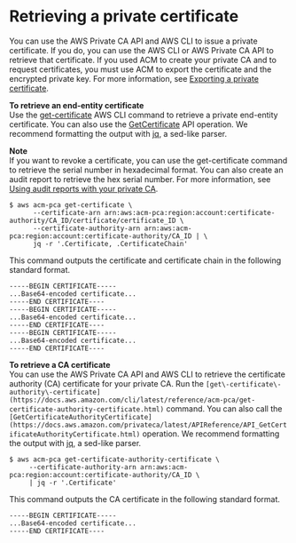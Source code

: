 # Retrieving a private certificate<a name="PcaGetCert"></a>

You can use the AWS Private CA API and AWS CLI to issue a private certificate\. If you do, you can use the AWS CLI or AWS Private CA API to retrieve that certificate\. If you used ACM to create your private CA and to request certificates, you must use ACM to export the certificate and the encrypted private key\. For more information, see [Exporting a private certificate](https://docs.aws.amazon.com/acm/latest/userguide/gs-acm-export-private.html)\. 

**To retrieve an end\-entity certificate**  
Use the [get\-certificate](https://docs.aws.amazon.com/cli/latest/reference/acm-pca/get-certificate.html) AWS CLI command to retrieve a private end\-entity certificate\. You can also use the [GetCertificate](https://docs.aws.amazon.com/privateca/latest/APIReference/API_GetCertificate.html) API operation\. We recommend formatting the output with [jq](https://stedolan.github.io/jq/), a sed\-like parser\.

**Note**  
If you want to revoke a certificate, you can use the get\-certificate command to retrieve the serial number in hexadecimal format\. You can also create an audit report to retrieve the hex serial number\. For more information, see [Using audit reports with your private CA](PcaAuditReport.md)\. 

```
$ aws acm-pca get-certificate \
      --certificate-arn arn:aws:acm-pca:region:account:certificate-authority/CA_ID/certificate/certificate_ID \
      --certificate-authority-arn arn:aws:acm-pca:region:account:certificate-authority/CA_ID | \
      jq -r '.Certificate, .CertificateChain'
```

This command outputs the certificate and certificate chain in the following standard format\.

```
-----BEGIN CERTIFICATE-----
...Base64-encoded certificate...
-----END CERTIFICATE----
-----BEGIN CERTIFICATE-----
...Base64-encoded certificate...
-----END CERTIFICATE----
-----BEGIN CERTIFICATE-----
...Base64-encoded certificate...
-----END CERTIFICATE----
```

**To retrieve a CA certificate**  
You can use the AWS Private CA API and AWS CLI to retrieve the certificate authority \(CA\) certificate for your private CA\. Run the `[get\-certificate\-authority\-certificate](https://docs.aws.amazon.com/cli/latest/reference/acm-pca/get-certificate-authority-certificate.html)` command\. You can also call the `[GetCertificateAuthorityCertificate](https://docs.aws.amazon.com/privateca/latest/APIReference/API_GetCertificateAuthorityCertificate.html)` operation\. We recommend formatting the output with [jq](https://stedolan.github.io/jq/), a sed\-like parser\. 

```
$ aws acm-pca get-certificate-authority-certificate \
     --certificate-authority-arn arn:aws:acm-pca:region:account:certificate-authority/CA_ID \
     | jq -r '.Certificate'
```

This command outputs the CA certificate in the following standard format\.

```
-----BEGIN CERTIFICATE-----
...Base64-encoded certificate...
-----END CERTIFICATE----
```